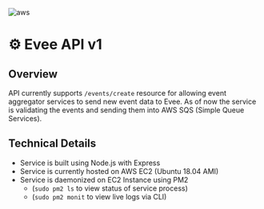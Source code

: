 ![aws](https://sdk-for-net.amazonwebservices.com/images/AWSLogo128x128.png)	

# ⚙️ Evee API v1

**Overview**
-

API currently supports `/events/create` resource for allowing event aggregator services to send new event data to Evee.
As of now the service is validating the events and sending them into AWS SQS (Simple Queue Services).

**Technical Details**
-

- Service is built using Node.js with Express
- Service is currently hosted on AWS EC2 (Ubuntu 18.04 AMI)
- Service is daemonized on EC2 Instance using PM2 
    - (`sudo pm2 ls` to view status of service process)
    - (`sudo pm2 monit` to view live logs via CLI)